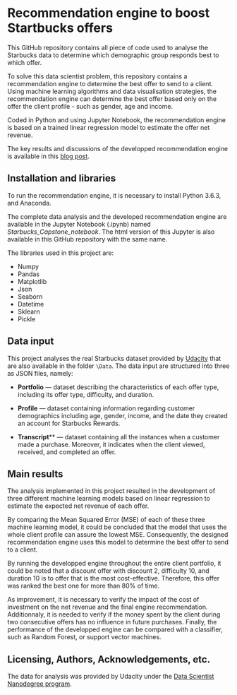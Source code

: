 # Recommendation engine to boost Startbucks offers

This GitHub repository contains all piece of code used to analyse the Starbucks data to determine which demographic group responds best to which offer.  

To solve this data scientist problem, this repository contains a recommendation engine to determine the best offer to send to a client. Using machine learning algorithms and data visualisation strategies, the recommendation engine can determine the best offer based only on the offer the client profile - such as gender, age and income. 

Coded in Python and using Jupyter Notebook, the recommendation engine is based on a trained linear regression model to estimate the offer net revenue.

The key results and discussions of the developped recommendation engine is available in this [blog post](https://daniyamashita.medium.com/recommendation-engine-to-boost-startbucks-offers-70e12d0d2436).

## Installation and libraries

To run the recommendation engine, it is necessary to install Python 3.6.3, and Anaconda.

The complete data analysis and the developed recommendation engine are available in the Jupyter Notebook (.ipynb) named _Starbucks_Capstone_notebook_. The html version of this Jupyter is also available in this GitHub repository with the same name.

The libraries used in this project are:

- Numpy
- Pandas
- Matplotlib
- Json
- Seaborn
- Datetime
- Sklearn
- Pickle

## Data input

This project analyses the real Starbucks dataset provided by [Udacity](https://www.udacity.com/) that are also available in the folder `\Data`. The data input are structured into three as JSON files, namely:

- **Portfolio** — dataset describing the characteristics of each offer type, including its offer type, difficulty, and duration.

- **Profile** — dataset containing information regarding customer demographics including age, gender, income, and the date they created an account for Starbucks Rewards.

- **Transcript**** — dataset containing all the instances when a customer made a purchase. Moreover, it indicates when the client viewed, received, and completed an offer.

## Main results

The analysis implemented in this project resulted in the development of three different machine learning models based on linear regression to estimate the expected net revenue of each offer. 

By comparing the Mean Squared Error (MSE) of each of these three machine learning model, it could be concluded that the model that uses the whole client profile can assure the lowest MSE. Consequently, the designed recommendation engine uses this model to determine the best offer to send to a client.

By running the developped engine throughout the entire client portfolio, it could be noted that a discount offer with discount 2, difficulty 10, and duration 10 is to offer that is the most cost-effective. Therefore, this offer was ranked the best one for more than 80% of time. 

As improvement, it is necessary to verify the impact of the cost of investment on the net revenue and the final engine recommendation. Additionnaly, it is needed to verify if the money spent by the client during two consecutive offers has no influence in future purchases. Finally, the performance of the developped engine can be compared with a classifier, such as Random Forest, or support vector machines.

## Licensing, Authors, Acknowledgements, etc.

The data for analysis was provided by Udacity under the [Data Scientist Nanodegree program](https://www.udacity.com/blog/2018/05/introducing-udacity-data-scientist-nanodegree-program.html).